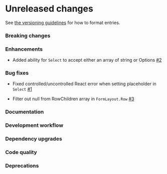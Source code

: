 # Unreleased changes

See [the versioning guidelines](VERSIONING.md) for how to format entries.

### Breaking changes

### Enhancements

-   Added ability for `Select` to accept either an array of string or Options [#2](https://github.com/FieldLevel/FieldLevelPlaybook/pull/2)

### Bug fixes

-   Fixed controlled/uncontrolled React error when setting placeholder in `Select` [#1](https://github.com/FieldLevel/FieldLevelPlaybook/pull/1)

-   Filter out null from RowChildren array in `FormLayout.Row` [#3](https://github.com/FieldLevel/FieldLevelPlaybook/pull/3)

### Documentation

### Development workflow

### Dependency upgrades

### Code quality

### Deprecations
